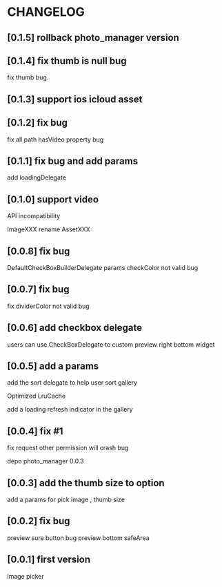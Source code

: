 # CHANGELOG

## [0.1.5] rollback photo_manager version

## [0.1.4] fix thumb is null bug

fix thumb bug.

## [0.1.3] support ios icloud asset

## [0.1.2] fix bug

fix all path hasVideo property bug

## [0.1.1] fix bug and add params

add loadingDelegate

## [0.1.0] support video

API incompatibility

ImageXXX rename AssetXXX

## [0.0.8] fix bug

DefaultCheckBoxBuilderDelegate params checkColor not valid bug

## [0.0.7] fix bug

fix dividerColor not valid bug

## [0.0.6] add checkbox delegate

users can use CheckBoxDelegate to custom preview right bottom widget

## [0.0.5] add a params

add the sort delegate to help user sort gallery

Optimized LruCache

add a loading refresh indicator in the gallery

## [0.0.4] fix #1

fix request other permission will crash bug

depo photo_manager 0.0.3

## [0.0.3] add the thumb size to option

add a params for pick image , thumb size

## [0.0.2] fix bug

preview sure button bug
preview bottom safeArea

## [0.0.1] first version

image picker
